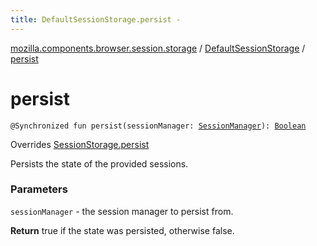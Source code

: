 ```yaml
---
title: DefaultSessionStorage.persist - 
---
```


[mozilla.components.browser.session.storage](../index.html) / [DefaultSessionStorage](index.html) / [persist](./persist.html)

# persist

`@Synchronized fun persist(sessionManager: `[`SessionManager`](../../mozilla.components.browser.session/-session-manager/index.html)`): `[`Boolean`](https://kotlinlang.org/api/latest/jvm/stdlib/kotlin/-boolean/index.html)

Overrides [SessionStorage.persist](../-session-storage/persist.html)

Persists the state of the provided sessions.

### Parameters

`sessionManager` - the session manager to persist from.

**Return**
true if the state was persisted, otherwise false.


